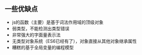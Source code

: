 ## 一些优缺点

* js的函数（主要）是基于词法作用域的顶级对象
* 弱类型，不能检测出类型错误
* 非常强大的字面量表示法
* 无类型对象系统（ES6已经有了），对象直接从其他对象继承属性
* 糟糕的基于全局变量的编程模型
